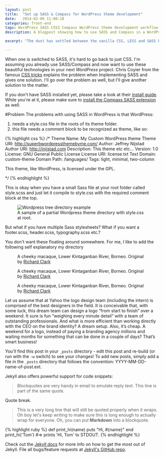 ```yaml
---
layout: post
title:  "Set up SASS & Compass for WordPress theme development"
date:   2014-02-06 11:00:18
categories: front-end
tags: WordPress SASS CSS3 Compass WordPress theme development workflow set-up
description: A blogpost showing how to use SASS and Compass in a WordPress project

excerpt: "The dust has settled between the vanilla CSS, LESS and SASS brawl. And you're using SASS to compile your CSS now. That's great! Damn what a time and headache saver right? You don't use SASS? Please give it a try and say bye to vanilla CSS. Now that you're just feelin comfortable using SASS you can't go back, i know. But your next project involves WordPress. How would one implement SASS (and Compass)? Let me show you how I do it."

---
```


When one is switched to SASS, it's hard to go back to just CSS. I'm assuming you already use SASS/Compass and now want to use these beautiful technologies in your next *WordPress* project. Chris Coyier from the famous <a target="_blank" href="http://css-tricks.com/">CSS tricks</a> explains the problem when Implementing SASS and gives one solution. I'll go over the problem as well, but I'll give another solution to the matter.

If you don't have SASS installed yet, please take a look at their <a target="_blank" href="http://sass-lang.com/install">install guide</a>.
While you're at it, please make sure to <a href="http://compass-style.org/install/">install the Compass SASS extension</a> as well.


#Problem
The problems with using SASS in WordPress is that WordPress:

1. needs a style.css file in the roots of its theme folder.
2. this file needs a comment block to be recognized as theme, like so:

{% highlight css %}
/*
Theme Name: My Custom WordPress theme
Theme URI: http://superbwordpressthemebyme.com/
Author: Jeffrey Nijstad
Author URI: http://jnijstad.com
Description: This theme etc etc...
Version: 1.0
License: GNU General Public License
License URI: license.txt
Text Domain: custom-theme
Domain Path: /languages/
Tags: light, minimal, two-column

This theme, like WordPress, is licensed under the GPL.

*/
{% endhighlight %}

This is okay when you have a small Sass file at your root folder called style.scss and just let it compile to style.css with the required comment block at the top.

<figure class="fit shadow-on">
	<img src="{{ site.url }}/images/wordpress-tree.png" alt="Wordpress tree directory example">
	  <figcaption>A sample of a partial Wordpress theme directory with style.css at root.</figcaption>
</figure>



But what if you have multiple Sass stylesheets? What if you want a footer.scss, header.scss, typography.scss etc.? 

You don't want these floating around somewhere. For me, I like to add the following self explanatory my directory 






<figure class="fit">
	<img src="{{ site.url }}/images/1.jpg" alt="">
	  <figcaption>A cheeky macaque, Lower Kintaganban River, Borneo. Original by <a href="http://www.flickr.com/photos/rclark/">Richard Clark</a></figcaption>
</figure>

<figure class="overflow overflow-40">
	<img src="{{ site.url }}/images/2.jpg" alt="">
	  <figcaption>A cheeky macaque, Lower Kintaganban River, Borneo. Original by <a href="http://www.flickr.com/photos/rclark/">Richard Clark</a></figcaption>
</figure>

<figure class="overflow overflow-70">
	<img src="{{ site.url }}/images/2.jpg" alt="">
	  <figcaption>A cheeky macaque, Lower Kintaganban River, Borneo. Original by <a href="http://www.flickr.com/photos/rclark/">Richard Clark</a></figcaption>
</figure>

Let us assume that at Yahoo the logo design team (including the intern) is comprised of the best designers in the field. It is conceivable that, with some luck, this dream team can design a logo “from start to finish” over a weekend. It sure is fun “weighing every minute detail” with a team of outstanding professionals. And what is more efficient than working directly with the CEO on the brand identity? A dream setup. Also, it’s cheap. A weekend for a logo, instead of paying a branding agency millions and waiting months for something that can be done in a couple of days? That’s smart business!

You'll find this post in your `_posts` directory - edit this post and re-build (or run with the `-w` switch) to see your changes!
To add new posts, simply add a file in the `_posts` directory that follows the convention: YYYY-MM-DD-name-of-post.ext.


Jekyll also offers powerful support for code snippets:

> Blockquotes are very handy in email to emulate reply text.
> This line is part of the same quote.

Quote break.

> This is a very long line that will still be quoted properly when it wraps. Oh boy let's keep writing to make sure this is long enough to actually wrap for everyone. Oh, you can *put* **Markdown** into a blockquote. 

{% highlight ruby %}
def print_hi(name)
  puts "Hi, #{name}"
end
print_hi('Tom')
#=> prints 'Hi, Tom' to STDOUT.
{% endhighlight %}

Check out the [Jekyll docs][jekyll] for more info on how to get the most out of Jekyll. File all bugs/feature requests at [Jekyll's GitHub repo][jekyll-gh].

[jekyll-gh]: https://github.com/mojombo/jekyll
[jekyll]:    http://jekyllrb.com
